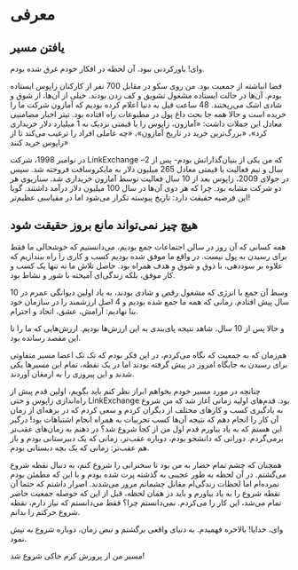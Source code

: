 # معرفی

## یافتن مسیر

وای! باورکردنی نبود. آن لحظه در افکار خودم غرق شده بودم.

فضا انباشته از جمعیت بود. من روی سکو در مقابل 700 نفر از کارکنان زاپوس ایستاده بودم. آن‌ها در حالت ایستاده مشغول تشویق و کف زدن بودند. خیلی از آن‌ها، از شوق و شادی اشک می‌ریختند. 48 ساعت قبل به دنیا اعلام کرده بودیم که آمازون شرکت ما را خریده است و حالا همه جا بحث داغ پول در مطبوعات راه افتاده بود. تیتر اخبار مضامنیی معادل این جملات داشت: «آمازون، زاپوس را با قیمتی نزدیک به 1 میلیارد دلار خریداری کرد»، «بزرگ‌ترین خرید در تاریخ آمازون»، «چه عاملی افراد را ترغیب می‌کند تا از زاپوس خرید کنند»

در نوامبر 1998، شرکت LinkExchange –که من یکی از بنیان‌گذارانش بودم- پس از 2 سال و نیم فعالیت با قیمتی معادل 265 میلیون دلار به مایکروسافت فروخته شد. سپس در جولای 2009، زاپوس بعد از 10 سال فعالیت توسط آمازون خریداری شد. سناریوی هر دو شرکت مشابه بود. چرا که هر دوی آن‌ها در سال 100 میلیون دلار درآمد داشتند. گویا این فرضیه حقیقت دارد: تاریخ پیوسته تکرار می‌شود اما در مقیاسی عظیم‌تر!

## هیچ چیز نمی‌تواند مانع بروز حقیقت شود

همه کسانی که آن روز در سالن اجتماعات جمع بودیم، می‌دانستیم که خوشحالی ما فقط برای رسیدن به پول نیست. در واقع ما موفق شده‌ بودیم  کسب و کاری را راه بیندازیم که علاوه بر سوددهی، با ذوق و شوق و هدف همراه بود. حاصل تلاش ما  نه تنها یک کسب و کار موفق، بلکه زندگی‌ای آمیخته با شور و نشاط بود.

وسط آن جمع با انرژی که مشغول رقص و شادی بودند، به یاد اولین دیوانگی عمرم در 10 سال پیش افتادم. زمانی که همه ما جمع شده بودیم و 4 اصل ارزشمند را در سازمان خود بنا نهادیم: آرامش، عشق، اتحاد و احترام.

و حالا پس از 10 سال، شاهد نتیجه پای‌بندی به این ارزش‌ها بودیم. ارزش‌هایی که ما را تا این مقصد رسانده بود.

هم‌زمان که به جمعیت که نگاه می‌کردم، در این فکر بودم که تک تک اعضا مسیر متفاوتی برای رسیدن به جایگاه امروز در پیش گرفته بودند اما در یک نقطه، تمام این مسیرها یکی شدند و این پیروزی را به ارمغان آوردند. 

چنانچه در مورد مسیر خودم بخواهم ابراز نظر کنم باید بگویم، اولین قدم پیش از راه‌اندازی زاپوس و حتی LinkExchange بود. قدم‌های اولیه زمانی آغاز شد که من شروع به یادگیری کسب و کارهای مختلف از دیگران کردم و سعی کردم که در برهه‌ای از زمان آن کار را انجام دهم که نتیجه آن‌ها کسب تجربیات به همراه انجام اشتباهات بود! درگیر این هستم که به یاد بیاورم قدم اول من از کجا شروع شد؟ در ذهنم به زمان‌های عقب‌تر برمی‌گردم. دورانی که دانشجو بودم، دوباره عقب‌تر، زمانی که یک دبیرستانی بودم و باز هم عقب‌تر: زمانی که یک بچه دبستانی بودم.

همچنان که چشم تمام حضار به من بود تا سخنرانی را شروع کنم، به دنبال نقطه شروع می‌گشتم. در آن لحظه به طور عجیبی به گذشته پرت شده بودم و با این که مطمئن بودم نمرده‌ام اما لحظات زندگی‌ام مقابل چشمانم مرور می‌شدند. اصرار داشتم که  حتما آن نقطه شروع را به یاد بیاورم و باید در همان لحظه، قبل از این که حوصله جمعیت حاضر تمام می‌شد، این کار را می‌کردم. نمی‌دانستم چرا؟ فقط می‌دانستم که نیاز دارم، نقطه شروع حرکتم را بدانم.

وای، خدایا! بالاخره فهمیدم. به دنیای واقعی برگشتم و نبض زمان، دوباره شروع به تپش نمود. 

مسیر من از پرورش کرم خاکی شروع شد!